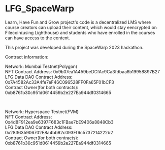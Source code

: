 # LFG_SpaceWarp
Learn, Have Fun and Grow project's code is a decentralized LMS where course creators can upload their content, which would stay eencrypted on Filecoin(using Lighthouse) and students who have enrolled in the courses can have access to the content.

This project was developed during the SpaceWarp 2023 hackathon.

Contract information:

Network: Mumbai Testnet(Polygon) <br>
NFT Contract Address: 0x9b07ea1A459beDCfAc9Ca3fdbaa8b19958897B27 <br>
LFG Data DAO Contract Address: 0x7A4582Ac33A4fe7eF46C096528FF0Fa65F01bCF3 <br>
Contract Owner(for both contracts): 0xb8761b30c951d0614459b2e227Ea944df0314665 <br>

<br>

Network: Hyperspace Testnet(FVM) <br>
NFT Contract Address: 0x4d8F912ea9e6397F683c1FBae7bE9406a8848Cb3 <br>
LFG Data DAO Contract Address: 0x283635906702E8a4bb92c093Ff6c5737214222b2 <br>
Contract Owner(for both contracts): 0xb8761b30c951d0614459b2e227Ea944df0314665 <br>


